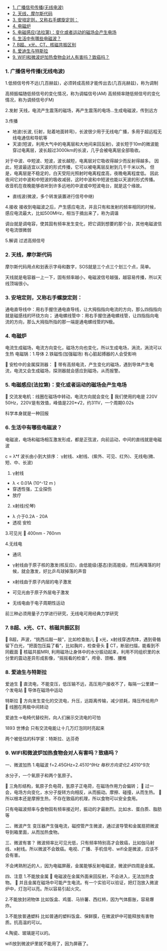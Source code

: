 - [1. 广播信号传播(无线电波)](#1-广播信号传播无线电波)
- [2. 天线，摩尔斯代码](#2-天线摩尔斯代码)
- [3. 安培定则，又称右手螺旋定则：](#3-安培定则又称右手螺旋定则)
- [4. 电磁炉](#4-电磁炉)
- [5. 电磁感应(法拉第)：变化或者运动的磁场会产生电场](#5-电磁感应法拉第变化或者运动的磁场会产生电场)
- [6. 生活中有哪些电磁波？](#6-生活中有哪些电磁波)
- [7. B超、x光、CT、核磁共振区别](#7-b超x光ct核磁共振区别)
- [8. 爱迪生与特斯拉](#8-爱迪生与特斯拉)
- [9. WIFI和微波炉加热食物会对人有害吗？致癌吗？](#9-wifi和微波炉加热食物会对人有害吗致癌吗)

### 1. 广播信号传播(无线电波)
1.低频信号传不远(几百赫兹)，必须转成高频才能传出去(几百兆赫兹)，称为调制

高频振幅随低频信号的变化情况，称为调幅信号(AM)
高频频率随低频信号的变化情况，称为调频信号(FM)

2.发射
天线，电流产生震荡的磁场，再产生震荡的电场...生成电磁波，传到远方

3.传播
- 地波(长波, 衍射，贴着地面转弯)，长波很少用于无线电广播，多用于超远程无线电通信和导航等
- 天波(短波，利用大气中的电离层和大地间来回反射)，波长短于10m的微波能穿过电离层，波长超过3000km的长波，几乎会被电离层全部吸收。

对于中波、中短波、短波，波长越短，电离层对它吸收得越少而反射得越多。
因此，短波最适宜以天波的形式传播，它可以被电离层反射到几千千米以外。
但是，电离层是不稳定的，白天受阳光照射时电离程度高，夜晚电离程度低。
因此夜间它对中波和中短波的吸收减弱，这时中波和中短波也能以天波的形式传播。
收音机在夜晚能够收听到许多远地的中波或中短波电台，就是这个缘故。

- 直线波(微波，多个转发装置进行信号中继)

4.接收
接收到电磁波之后，产生感应电流，并且只有和发射的频率相同的时候，感应电流最大，比如500MHz，相当于摘出来了，称为调谐

调台就是调电容，使其固有频率发生变化，把它调到想要的那个台，其他电磁波信号电流很微弱

5.解调
过滤高频信号




### 2. 天线，摩尔斯代码

摩尔斯代码用点和划表示字母和数字，SOS就是三个点三个划三个点，简单。

天线就是电容器一上一下，固有频率越小，电磁波信号越强，越容易传播，所以天线顶端很小。




### 3. 安培定则，又称右手螺旋定则：
通电直导线中：用右手握住通电直导线，让大拇指指向电流的方向，那么四指指向就是磁感线的环绕方向；
通电螺线管中：用右手握住通电螺线管，让四指指向电流的方向，那么大拇指所指的那一端是通电螺线管的N极。


### 4. 电磁炉
电流生成磁场，电流方向变化，磁场方向也变化，所以生成电场，涡流，涡流可以生热
电磁锅：1.导体 2.铁磁性(加强磁场)
有心脏起搏器的人会受影响

	安检中的金属探测器：
	带有高频电流，产生变化的磁场，遇到导体产生电流，电流又会生成磁场，探测器就会感应到磁场，从而报警。




### 5. 电磁感应(法拉第)：变化或者运动的磁场会产生电场

	交流发电机：线圈在磁场中转动，电流方向就会变化
	我们使用的电是 220V 50Hz，220V是有效值，峰值是220*√2，约311V，一个周期0.02s

科学本身就是一种回报



### 6. 生活中有哪些电磁波？
电磁波，电场和磁场相互激发形成，都是正弦波，向前运动，中间的直线就是电磁波

c = λ*f
波长由小到大排序：
γ射线、x射线、(紫外、可见、红外)、无线电(微、短、中、长波)

1. γ射线
- λ < 0.01A  (10^-12 m )
- 穿透性强，工业探伤
- 放疗

2. x射线(伦琴)
- λ 介于0.2A - 20A
- 透视 安检

3.可见光
	400nm - 760nm

4.无线电
- 通讯

- γ射线由于原子核的激发(核反应)，由低能级(基态)到高能级，然后再降落的时候，就会激发，好比乒乓球掉落的声音
- x射线由于原子内层的电子激发
- 可见光由于原子外层电子激发
- 无线电由于电子周期性运动

前三种必须用量子力学进行研究，无线电可用经典力学研究


### 7. B超、x光、CT、核磁共振区别
	B超，声波，“挑西瓜敲一敲”，比如检查胎儿
	x光，x射线穿透肉体，遇到骨骼留下白光，“把面包压扁了看”，比如胸片，检查骨头
	CT，断层扫描，能看到不同截面
	核磁共振MRI, 利用磁场让身体中的水分振动起来，利用不同组织里的水分里的震动差异形成影像，“摇摇看的检查”，颅骨、颈椎、腰椎


### 8. 爱迪生与特斯拉
爱迪生
	直流电，不能变压，低压输不远，高压用户接收不了，每隔一公里建一个发电站
	导体在磁场中运动

特斯拉
	方向发生变化的交流电，升压，远距离传输，减少损耗，降压传给用户
	线圈在两极中间转动

爱迪生->电椅代替绞刑，向人们展示交流电的可怕

1893 世博会 只有交流电能让十几万灯泡同时亮起来

两个被低估的科学家：特斯拉、达芬奇



### 9. WIFI和微波炉加热食物会对人有害吗？致癌吗？
一、微波加热
1.电磁波 f=2.45GHz=2.45*10^9Hz
每秒方向变化2.45*10^9次

水分子，一个氧原子和两个氢原子。

	三角形结构，氧原子负电荷，氢原子正电荷，在磁场作用力会偏转；
	过一会，电场方向变化，水分子旋转方向相反，从而振动。摩擦、碰撞，从而生热。
	所以根本还是摩擦生热，不存在致癌的机理，所以食物可以安全食用。

只有电磁波频率与食物固有频率接近时，振动的才最剧烈。比如水、蛋白质、脂肪等

二、微波产生
变压器产生强电流，磁控管产生微波，通过波导管和金属扇把微波导到箱里面，从而加热食物。


三、微波有害？
微波频率比可见光低，只有频率特别高才会致癌，比如伽马射线、x射线。所以微波不会致癌。电视、广播、手机信号、wifi全是微波，应该不会有害。

不会烤熟附近的人，因为电磁屏蔽，金属能够反射电磁波，微波炉四周是金属。

四、注意
1.不能放金属
	电磁波在金属外面来回反射，不会进入，无法加热食物。
	并且金属在磁场中可能产生电流。有一个实验可以验证，把灯泡放入微波炉中，灯泡可以亮。所以容易引起火灾。

2.不能放封闭物体
比如饭盒、鸡蛋、马铃薯、西红柿，因为气体膨胀，容易爆炸。

3.不能放普通塑料
比如普通的塑料饭盒、保鲜膜，在微波炉中可能释放有害物质。抗高温的可以。

4.陶瓷、玻璃是可以的。

wifi放到微波炉里就不能用了，因为屏蔽了。
